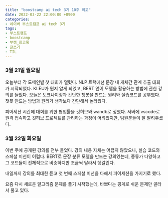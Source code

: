 ```yaml
---
title: "boostcamp ai tech 3기 10주 회고"
date: 2022-03-22 22:00:00 +0900
categories:
- 네이버 부스트캠프 ai tech 3기
tags:
- 부스트캠프
- boostcamp
- 부캠_회고록
- 글쓰기
- TIL
---
```


### 3월 21일 월요일

오늘부터 각 도메인별 첫 대회가 열렸다. NLP 트랙에선 문장 내 개체간 관계 추출 대회가 시작되었다. KLEU가 뭔지 알게 되었고, BERT 언어 모델을 활용하는 방법에 관한 강의를 들었다. 오늘은 토크나이징과 간단한 챗봇을 만드는 원리와 실습코드를 공부했다. 챗봇 만드는 방법과 원리가 생각보다 간단해서 놀라웠다. 

피어세션 시간에 대회를 위한 협업툴을 깃허브와 wandb로 정했다. 서버에 vscode로 원격 접속하고 깃허브 프로젝트를 관리하는 과정이 어려웠지만, 팀원분들이 잘 알려주셨다.


### 3월 22일 화요일

이번 주에 공개된 강의를 전부 들었다. 강의 내용 자체는 어렵지 않았으나, 실습 코드와 스페셜 미션이 어렵다. BERT로 문장 분류 모델을 만드는 강의였는데, 종류가 다양하고 그 코드들이 전체적으로 비슷하지만 조금씩 달라서 헷갈린다. 

내일까지 강의를 최대한 듣고 첫 번째 스페셜 미션을 다해서 피어세션을 가지기로 했다.

요즘 다시 새로운 알고리즘 문제를 풀기 시작했는데, 바쁘다는 핑계로 쉬운 문제만 골라서 풀고 있다.
